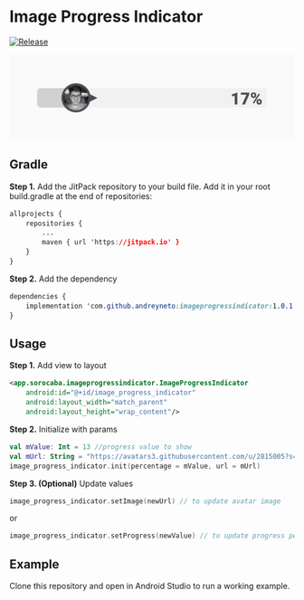 
# Image Progress Indicator
[![Release](https://jitpack.io/v/andreyneto/imageprogressindicator.svg)](https://jitpack.io/#andreyneto/imageprogressindicator/1.0.1)

![Sample](https://github.com/andreyneto/imageprogressindicator/blob/master/sample.jpeg?raw=true)
##  Gradle
**Step 1.** Add the JitPack repository to your build file.
Add it in your root build.gradle at the end of repositories:
```css
allprojects {
	repositories {
		...
		maven { url 'https://jitpack.io' }
	}
}
```
**Step 2.**  Add the dependency

```css
dependencies {
	implementation 'com.github.andreyneto:imageprogressindicator:1.0.1'
}
```
## Usage
**Step 1.** Add view to layout
```xml
<app.sorocaba.imageprogressindicator.ImageProgressIndicator
	android:id="@+id/image_progress_indicator"
	android:layout_width="match_parent"
	android:layout_height="wrap_content"/>
```
**Step 2.** Initialize with params
```kotlin
val mValue: Int = 13 //progress value to show
val mUrl: String = "https://avatars3.githubusercontent.com/u/2815005?s=460&v=4" //avatar url
image_progress_indicator.init(percentage = mValue, url = mUrl)
```
**Step 3. (Optional)** Update values
```kotlin
image_progress_indicator.setImage(newUrl) // to update avatar image
```
or 
```kotlin
image_progress_indicator.setProgress(newValue) // to update progress percentage
```
## Example
Clone this repository and open in Android Studio to run a working example.
